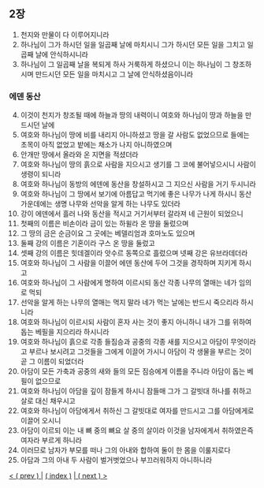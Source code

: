 ## 2장
1. 천지와 만물이 다 이루어지니라
2. 하나님이 그가 하시던 일을 일곱째 날에 마치시니 그가 하시던 모든 일을 그치고 일곱째 날에 안식하시니라
3. 하나님이 그 일곱째 날을 복되게 하사 거룩하게 하셨으니 이는 하나님이 그 창조하시며 만드시던 모든 일을 마치시고 그 날에 안식하셨음이니라
### 에덴 동산
4. 이것이 천지가 창조될 때에 하늘과 땅의 내력이니 여호와 하나님이 땅과 하늘을 만드시던 날에
5. 여호와 하나님이 땅에 비를 내리지 아니하셨고 땅을 갈 사람도 없었으므로 들에는 초목이 아직 없었고 밭에는 채소가 나지 아니하였으며
6. 안개만 땅에서 올라와 온 지면을 적셨더라
7. 여호와 하나님이 땅의 흙으로 사람을 지으시고 생기를 그 코에 불어넣으시니 사람이 생령이 되니라
8. 여호와 하나님이 동방의 에덴에 동산을 창설하시고 그 지으신 사람을 거기 두시니라
9. 여호와 하나님이 그 땅에서 보기에 아름답고 먹기에 좋은 나무가 나게 하시니 동산 가운데에는 생명 나무와 선악을 알게 하는 나무도 있더라
10. 강이 에덴에서 흘러 나와 동산을 적시고 거기서부터 갈라져 네 근원이 되었으니
11. 첫째의 이름은 비손이라 금이 있는 하윌라 온 땅을 둘렀으며
12. 그 땅의 금은 순금이요 그 곳에는 베델리엄과 호마노도 있으며
13. 둘째 강의 이름은 기혼이라 구스 온 땅을 둘렀고
14. 셋째 강의 이름은 힛데겔이라 앗수르 동쪽으로 흘렀으며 넷째 강은 유브라데더라
15. 여호와 하나님이 그 사람을 이끌어 에덴 동산에 두어 그것을 경작하며 지키게 하시고
16. 여호와 하나님이 그 사람에게 명하여 이르시되 동산 각종 나무의 열매는 네가 임의로 먹되
17. 선악을 알게 하는 나무의 열매는 먹지 말라 네가 먹는 날에는 반드시 죽으리라 하시니라
18. 여호와 하나님이 이르시되 사람이 혼자 사는 것이 좋지 아니하니 내가 그를 위하여 돕는 베필을 지으리라 하시니라
19. 여호와 하나님이 흙으로 각종 들짐승과 공중의 각종 새를 지으시고 아담이 무엇이라고 부르나 보시려고 그것들을 그에게 이끌어 가시니 아담이 각 생물을 부르는 것이 곧 그 이름이 되었더라
20. 아담이 모든 가축과 공중의 새와 들의 모든 짐승에게 이름을 주니라 아담이 돕는 베필이 없으므로
21. 여호와 하나님이 아담을 깊이 잠들게 하시니 잠들매 그가 그 갈빗대 하나를 취하고 살로 대신 채우시고
22. 여호와 하나님이 아담에게서 취하신 그 갈빗대로 여자를 만드시고 그를 아담에게로 이끌어 오시니
23. 아담이 이르되 이는 내 뼈 중의 뼈요 살 중의 살이라 이것을 남자에게서 취하였은즉 여자라 부르게 하니라
24. 이러므로 남자가 부모를 떠나 그의 아내와 합하여 둘이 한 몸을 이룰지로다
25. 아담과 그의 아내 두 사람이 벌거벗었으나 부끄러워하지 아니하니라

[< ( prev ) |](./genesis_kr.md)
[( index )](../../../index.md)
[| ( next ) >](./3_kr.md)